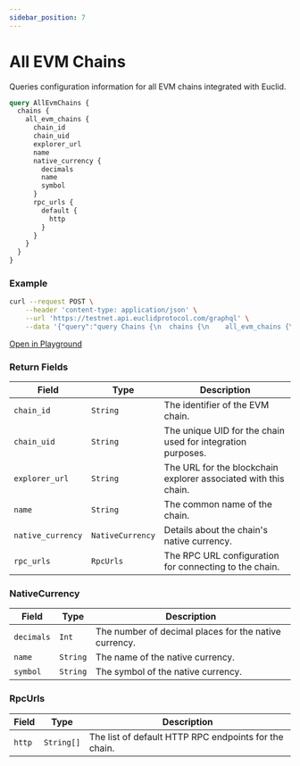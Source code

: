 ```yaml
---
sidebar_position: 7
---
```


# All EVM Chains

Queries configuration information for all EVM chains integrated with Euclid.

```graphql
query AllEvmChains {
  chains {
    all_evm_chains {
      chain_id
      chain_uid
      explorer_url
      name
      native_currency {
        decimals
        name
        symbol
      }
      rpc_urls {
        default {
          http
        }
      }
    }
  }
}
```

### Example
```bash
curl --request POST \
    --header 'content-type: application/json' \
    --url 'https://testnet.api.euclidprotocol.com/graphql' \
    --data '{"query":"query Chains {\n  chains {\n    all_evm_chains {\n      chain_id\n      chain_uid\n      explorer_url\n      name\n      native_currency {\n        decimals\n        name\n        symbol\n      }\n      rpc_urls {\n        default {\n          http\n        }\n      }\n    }\n  }\n}"}'
```

[Open in Playground](https://testnet.api.euclidprotocol.com/?explorerURLState=N4IgJg9gxgrgtgUwHYBcQC4QEcYIE4CeABAMIAWAhgJZIDORwAOkkUVJTfUy60RQDb8A%2BggBucIe2p0GzXryk0hVMHPlsOSITBVr5CAB4AHfhDz5tefnt5IKiG6zsoqohJJh5zSKMW7reMAQoKjgBWkdbewRI1loCOAAjCGseeQBfSLwjKEt%2BLliiIIAzChh%2BFFk0gKJCzOrWeoy1evSQABoQUQo8KgpE-gRaDBAQdKA)


  ### Return Fields

| **Field**           | **Type**         | **Description**                                                            |
|---------------------|------------------|----------------------------------------------------------------------------|
| `chain_id`          | `String`         | The identifier of the EVM chain.                                           |
| `chain_uid`         | `String`         | The unique UID for the chain used for integration purposes.               |
| `explorer_url`      | `String`         | The URL for the blockchain explorer associated with this chain.           |
| `name`              | `String`         | The common name of the chain.                                              |
| `native_currency`   | `NativeCurrency` | Details about the chain's native currency.                                |
| `rpc_urls`          | `RpcUrls`        | The RPC URL configuration for connecting to the chain.                    |

### NativeCurrency

| **Field**  | **Type** | **Description**                                     |
|-----------|----------|-----------------------------------------------------|
| `decimals`| `Int`    | The number of decimal places for the native currency.|
| `name`    | `String` | The name of the native currency.                    |
| `symbol`  | `String` | The symbol of the native currency.                  |

### RpcUrls

| **Field** | **Type**    | **Description**                                |
|----------|-------------|------------------------------------------------|
| `http`   | `String[]`  | The list of default HTTP RPC endpoints for the chain. |